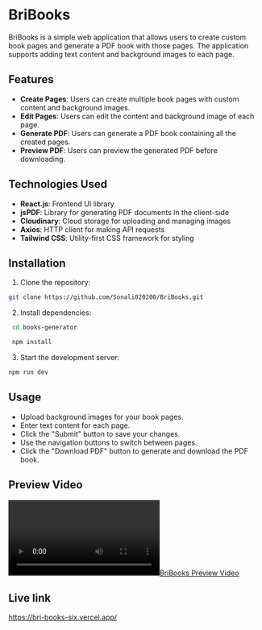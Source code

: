 # BriBooks

BriBooks is a simple web application that allows users to create custom book pages and generate a PDF book with those pages. The application supports adding text content and background images to each page.

## Features

- **Create Pages**: Users can create multiple book pages with custom content and background images.
- **Edit Pages**: Users can edit the content and background image of each page.
- **Generate PDF**: Users can generate a PDF book containing all the created pages.
- **Preview PDF**: Users can preview the generated PDF before downloading.


## Technologies Used

- **React.js**: Frontend UI library
- **jsPDF**: Library for generating PDF documents in the client-side
- **Cloudinary**: Cloud storage for uploading and managing images
- **Axios**: HTTP client for making API requests
- **Tailwind CSS**: Utility-first CSS framework for styling

## Installation

 1. Clone the repository:

   ```bash
   git clone https://github.com/Sonali020200/BriBooks.git
   ```
2. Install dependencies:

  ```bash
   cd books-generator

   npm install
   ```

3. Start the development server:

```bash
npm run dev
```

## Usage

- Upload background images for your book pages.
- Enter text content for each page.
- Click the "Submit" button to save your changes.
- Use the navigation buttons to switch between pages.
- Click the "Download PDF" button to generate and download the PDF book.


## Preview Video

[![BriBooks Preview Video](./books-generator/src/assets/preview.mp4)](./books-generator/src/assets/preview.mp4)


## Live link
https://bri-books-six.vercel.app/